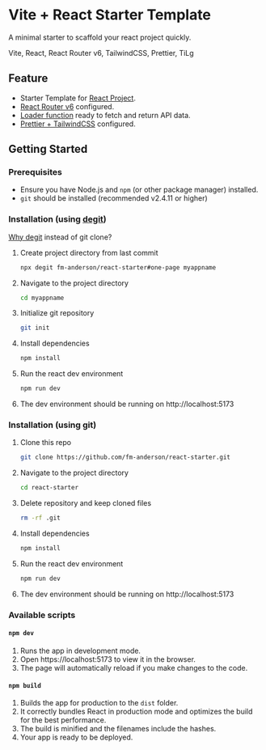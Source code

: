# Vite + React Starter Template

A minimal starter to scaffold your react project quickly.

Vite, React, React Router v6, TailwindCSS, Prettier, TiLg

## Feature

- Starter Template for [React Project](https://react.dev/).
- [React Router v6](https://reactrouter.com/en/main/routers/picking-a-router#using-v64-data-apis) configured.
- [Loader function](https://reactrouter.com/en/main/route/loader) ready to fetch and return API data.
- [Prettier + TailwindCSS](https://tailwindcss.com/blog/automatic-class-sorting-with-prettier) configured.

## Getting Started

### Prerequisites

- Ensure you have Node.js and `npm` (or other package manager) installed.
- `git` should be installed (recommended v2.4.11 or higher)

### Installation (using [degit](https://github.com/Rich-Harris/degit))

[Why degit](https://github.com/Rich-Harris/degit#wait-isnt-this-just-git-clone---depth-1) instead of git clone?

1. Create project directory from last commit
   ```sh
   npx degit fm-anderson/react-starter#one-page myappname
   ```
2. Navigate to the project directory
   ```sh
   cd myappname
   ```
3. Initialize git repository
   ```sh
   git init
   ```
4. Install dependencies
   ```sh
   npm install
   ```
5. Run the react dev environment
   ```sh
   npm run dev
   ```
6. The dev environment should be running on http://localhost:5173

### Installation (using git)

1. Clone this repo
   ```sh
   git clone https://github.com/fm-anderson/react-starter.git
   ```
2. Navigate to the project directory
   ```sh
   cd react-starter
   ```
3. Delete repository and keep cloned files
   ```sh
   rm -rf .git
   ```
4. Install dependencies
   ```sh
   npm install
   ```
5. Run the react dev environment
   ```sh
   npm run dev
   ```
6. The dev environment should be running on http://localhost:5173

### Available scripts

#### `npm dev`

1. Runs the app in development mode.
2. Open https://localhost:5173 to view it in the browser.
3. The page will automatically reload if you make changes to the code.

#### `npm build`

1. Builds the app for production to the `dist` folder.
2. It correctly bundles React in production mode and optimizes the build for the best performance.
3. The build is minified and the filenames include the hashes.
4. Your app is ready to be deployed.
